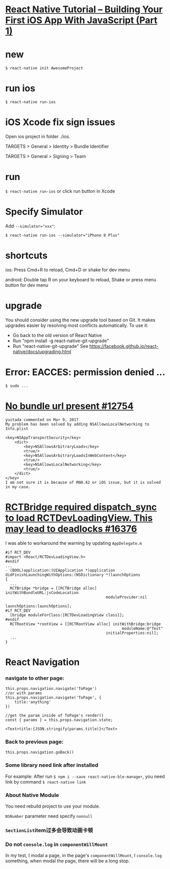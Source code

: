 
# [React Native Tutorial – Building Your First iOS App With JavaScript (Part 1)](https://www.smashingmagazine.com/2016/04/the-beauty-of-react-native-building-your-first-ios-app-with-javascript-part-1/)

# new 

`$ react-native init AwesomeProject`

# run ios

`$ react-native run-ios`

# iOS Xcode fix sign issues

Open ios project in folder ./ios.

TARGETS > General > Identity > Bundle Identifier

TARGETS > General > Signing > Team

# run

`$ react-native run-ios` or click run button in Xcode

# Specify Simulator

Add `--simulator="xxx"`:

`$ react-native run-ios --simulator="iPhone 8 Plus"`

# shortcuts

ios: Press Cmd+R to reload, Cmd+D or shake for dev menu

android: Double tap R on your keyboard to reload, Shake or press menu button for dev menu

# upgrade

You should consider using the new upgrade tool based on Git. It makes upgrades easier by resolving most conflicts automatically.
To use it:
- Go back to the old version of React Native
- Run "npm install -g react-native-git-upgrade"
- Run "react-native-git-upgrade"
See https://facebook.github.io/react-native/docs/upgrading.html

# Error: EACCES: permission denied ...

`$ sudo ...`

# [No bundle url present #12754](https://github.com/facebook/react-native/issues/12754)

```
yustada commented on Mar 9, 2017
My problem has been solved by adding NSAllowsLocalNetworking to Info.plist

<key>NSAppTransportSecurity</key>
	<dict>
		<key>NSAllowsArbitraryLoads</key>
		<true/>
		<key>NSAllowsArbitraryLoadsInWebContent</key>
		<true/>
		<key>NSAllowsLocalNetworking</key>
		<true/>
	</dict>
</key>
I am not sure it is because of RN0.42 or iOS issue, but it is solved in my case.
```

# [RCTBridge required dispatch_sync to load RCTDevLoadingView. This may lead to deadlocks #16376](https://github.com/facebook/react-native/issues/16376)

I was able to workaround the warning by updating `AppDelegate.m`

```
#if RCT_DEV
#import <React/RCTDevLoadingView.h>
#endif
...
- (BOOL)application:(UIApplication *)application didFinishLaunchingWithOptions:(NSDictionary *)launchOptions
{
  ...
  RCTBridge *bridge = [[RCTBridge alloc] initWithBundleURL:jsCodeLocation
                                            moduleProvider:nil
                                             launchOptions:launchOptions];
#if RCT_DEV
  [bridge moduleForClass:[RCTDevLoadingView class]];
#endif
  RCTRootView *rootView = [[RCTRootView alloc] initWithBridge:bridge
                                                   moduleName:@"Test"
                                            initialProperties:nil];
  ...
}
```

# React Navigation

### navigate to other page:

```
this.props.navigation.navigate('ToPage')
//or with params
this.props.navigation.navigate('ToPage', {
    title:'anything'
})

//get the param inside of ToPage's render()
const { params } = this.props.navigation.state;

<Text>title:{JSON.stringify(params.title)}</Text>
```

### Back to previous page:

```
this.props.navigation.goBack()
```

### Some library need link after installed
For example:
After run `$ npm i --save react-native-ble-manager`, you need link by command `$ react-native link`

### About Native Module

You need rebuild project to use your module.

`NSNumber` parameter need specify `nonnull`

### `SectionList`item过多会导致动画卡顿


### Do not `console.log` in `componentWillMount`

In my test, I modal a page, in the page's `componentWillMount`, I `console.log` something, when modal the page, there will be a long stop.